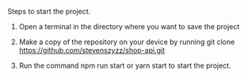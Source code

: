Steps to start the project.

1. Open a terminal in the directory where you want to save the project

2. Make a copy of the repository on your device by running git clone <https://github.com/stevenszyzz/shop-api.git>

2. Run the command npm run start or yarn start to start the project.

